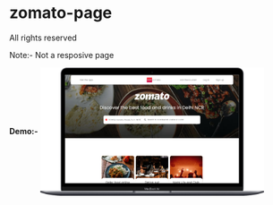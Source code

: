 # zomato-page

All rights reserved

Note:- Not a resposive page

<b>Demo:-</b>
<img align="center" width=400 alt="coding" src="./Laptop-view.png"/>
